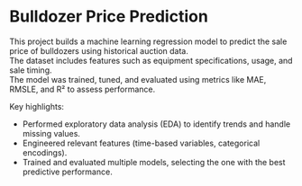 # Bulldozer Price Prediction

This project builds a machine learning regression model to predict the sale price of bulldozers using historical auction data.  
The dataset includes features such as equipment specifications, usage, and sale timing.  
The model was trained, tuned, and evaluated using metrics like MAE, RMSLE, and R² to assess performance.  

Key highlights:
- Performed exploratory data analysis (EDA) to identify trends and handle missing values.  
- Engineered relevant features (time-based variables, categorical encodings).  
- Trained and evaluated multiple models, selecting the one with the best predictive performance.  
